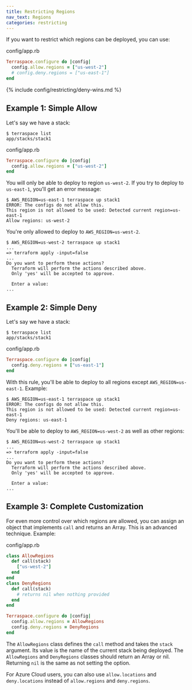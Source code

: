 ```yaml
---
title: Restricting Regions
nav_text: Regions
categories: restricting
---
```


If you want to restrict which regions can be deployed, you can use:

config/app.rb

```ruby
Terraspace.configure do |config|
  config.allow.regions = ["us-west-2"]
  # config.deny.regions = ["us-east-1"]
end
```

{% include config/restricting/deny-wins.md %}

## Example 1: Simple Allow

Let's say we have a stack:

    $ terraspace list
    app/stacks/stack1

config/app.rb

```ruby
Terraspace.configure do |config|
  config.allow.regions = ["us-west-2"]
end
```

You will only be able to deploy to region `us-west-2`. If you try to deploy to `us-east-1`, you'll get an error message:

    $ AWS_REGION=us-east-1 terraspace up stack1
    ERROR: The configs do not allow this.
    This region is not allowed to be used: Detected current region=us-east-1
    Allow regions: us-west-2

You're only allowed to deploy to `AWS_REGION=us-west-2`.

    $ AWS_REGION=us-west-2 terraspace up stack1
    ...
    => terraform apply -input=false
    ...
    Do you want to perform these actions?
      Terraform will perform the actions described above.
      Only 'yes' will be accepted to approve.

      Enter a value:
    ...

## Example 2: Simple Deny

Let's say we have a stack:

    $ terraspace list
    app/stacks/stack1

config/app.rb

```ruby
Terraspace.configure do |config|
  config.deny.regions = ["us-east-1"]
end
```

With this rule, you'll be able to deploy to all regions except `AWS_REGION=us-east-1`. Example:

    $ AWS_REGION=us-east-1 terraspace up stack1
    ERROR: The configs do not allow this.
    This region is not allowed to be used: Detected current region=us-east-1
    Deny regions: us-east-1

You'll be able to deploy to `AWS_REGION=us-west-2` as well as other regions:

    $ AWS_REGION=us-west-2 terraspace up stack1
    ...
    => terraform apply -input=false
    ...
    Do you want to perform these actions?
      Terraform will perform the actions described above.
      Only 'yes' will be accepted to approve.

      Enter a value:
    ...

## Example 3: Complete Customization

For even more control over which regions are allowed, you can assign an object that implements `call` and returns an Array. This is an advanced technique. Example:

config/app.rb

```ruby
class AllowRegions
  def call(stack)
    ["us-west-2"]
  end
end
class DenyRegions
  def call(stack)
    # returns nil when nothing provided
  end
end

Terraspace.configure do |config|
  config.allow.regions = AllowRegions
  config.deny.regions = DenyRegions
end
```

The `AllowRegions` class defines the `call` method and takes the `stack` argument. Its value is the name of the current stack being deployed. The `AllowRegions` and `DenyRegions` classes should return an Array or nil. Returning `nil` is the same as not setting the option.

For Azure Cloud users, you can also use `allow.locations` and `deny.locations` instead of `allow.regions` and `deny.regions`.
